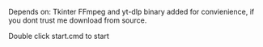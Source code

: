 Depends on: Tkinter
FFmpeg and yt-dlp binary added for convienience, if you dont trust me download from source.

Double click start.cmd to start
